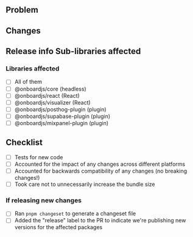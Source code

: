 ## Problem

<!-- Who are we building for, what are their needs, why is this important? -->

## Changes

<!-- What is changed and what information would be useful to a reviewer? -->

## Release info Sub-libraries affected

### Libraries affected

<!-- Please mark which libraries will require a version bump. -->

- [ ] All of them
- [ ] @onboardjs/core (headless)
- [ ] @onboardjs/react (React)
- [ ] @onboardjs/visualizer (React)
- [ ] @onboardjs/posthog-plugin (plugin)
- [ ] @onboardjs/supabase-plugin (plugin)
- [ ] @onboardjs/mixpanel-plugin (plugin)

## Checklist

- [ ] Tests for new code
- [ ] Accounted for the impact of any changes across different platforms
- [ ] Accounted for backwards compatibility of any changes (no breaking changes!)
- [ ] Took care not to unnecessarily increase the bundle size

### If releasing new changes

- [ ] Ran `pnpm changeset` to generate a changeset file
- [ ] Added the "release" label to the PR to indicate we're publishing new versions for the affected packages

<!-- For more details check RELEASING.md -->
